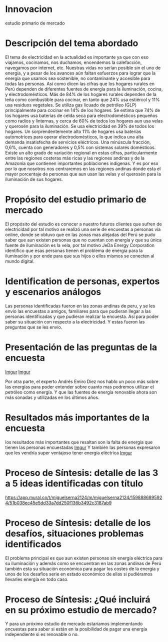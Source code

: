 # Innovacion
estudio primario de mercado 
# Descripción del tema abordado
El tema de electricidad en la actualidad es importante ya que con eso viajamos, cocinamos, nos duchamos, encendemos la calefacción, navegamos por internet, etc.
Nuestras vidas no serían posible sin el uno de energía, y a pesar de los avances aún faltan esfuerzos para lograr que la energía que usamos sea sostenible, no contaminante y accesible para todas las personas.
Así como dicen las cifras que los hogares rurales en Perú dependen de diferentes fuentes de energía para la iluminación, cocina, y electrodomésticos. Más de 84% de los hogares rurales dependen de la leña como combustible para cocinar, en tanto que 24% usa estiércol y 11% usa residuos vegetales. Se utiliza gas licuado de petróleo (GLP) principalmente para cocinar en 14% de los hogares. Se estima que 74% de los hogares usa baterías de celda seca para electrodomésticos pequeños como radios y linternas, y cerca de 60% de todos los hogares aun usa velas y querosén para la iluminación. Se usa electricidad en 39% de todos los hogares. Un sorprendentemente alto 11% de hogares usa baterías automotrices para operar electrodomésticos, lo que indica una alta demanda insatisfecha de servicios eléctricos. Una minúscula fracción, 0,6%, cuenta con generadores y 0,5% con sistemas solares domésticos. Existe un alto grado de variación regional en estas cifras, particularmente entre las regiones costeras más ricas y las regiones andinas y de la Amazonia que contienen importantes poblaciones indígenas. Y es por eso por lo que nosotros nos centraremos en las regiones andinas donde esta el mayor porcentaje de personas que aun usan las velas y el querosén para la iluminación de sus hogares. 
# Propósito del estudio primario de mercado
El propósito del estudio es conocer a nuestro futuros clientes que sufren de electricidad por tal motivo se realizó una serie de encuestas a personas vía online, donde se obtuvo que en las zonas mas alejadas del Perú se pudo saber que aun existen personas que no cuentan con energía y que su única fuente de iluminación es la vela, por tal motivo JeDa Energy Corporation identifico que esas personas tienen el problema de energía para la iluminación y por ende para que sus hijos o ellos mismos se conecten al mundo digital.

# Identification de personas, expertos y escenarios análogos
Las personas identificadas fueron en las zonas andinas de peru, y se les envio las encuestas a amigos, familiares para que pudieran llegar a las personas identificadas y que pudieran realizar la encuesta. Así para poder saber su situación con respecto a la electricidad.
Y estas fueron las preguntas que se les envio.
# Presentación de las preguntas de la encuesta
[Imgur](https://i.imgur.com/MILcJGH.jpg)
[Imgur](https://i.imgur.com/FtLMeTV.jpg)

Por otra parte, el experto Andrés Emiro Diez nos hablo un poco más sobre las energías para poder entender sobre cuanto mas podremos utilizar el petróleo como energía. Y que las fuentes de energía renovable ahora son más sonadas y utilizadas en los últimos años.

# Resultados más importantes de la encuesta

los resultados más importantes que resaltan son la falta de energía que tienen las personas encuestadas
[Imgur](https://i.imgur.com/LgjHrbt.jpg)
Y también las personas expresaron que les vendría super ventajoso tener energía eléctrica
[Imgur](https://i.imgur.com/3kZ3cgy.jpg)
# Proceso de Síntesis: detalle de las 3 a 5 ideas identificadas con título
https://app.mural.co/t/miguelserna2124/m/miguelserna2124/1598886895924/51b038ec45e5dd33a7dd250f136b3492c3187ab9

# Proceso de Síntesis: detalle de los desafíos, situaciones problemas identificados
El problema principal es que aun existen personas sin energía eléctrica para su iluminación y además como se encuentran en las zonas andinas de Perú también esta su situación económica para pagar los costes de la energía y unos de los desafíos serie en estado económico de ellas si pudiéramos llevarles energía en todo caso.
# Proceso de Síntesis: ¿Qué incluirá en su próximo estudio de mercado?
Y para un próximo estudio de mercado estaríamos implementando encuestas para saber si están en la posibilidad de pagar una energía independiente si es renovable o no.


